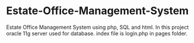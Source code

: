 # Estate-Office-Management-System
Estate Office Management System using php, SQL and html. In this project oracle 11g server used for database.
index file is login.php in pages folder.
